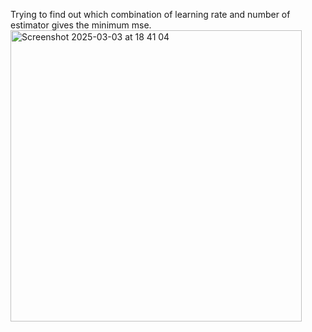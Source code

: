 

Trying to find out which combination of learning rate and number of estimator gives the minimum mse. 
<img width="466" alt="Screenshot 2025-03-03 at 18 41 04" src="https://github.com/user-attachments/assets/8a0d3b31-f2f5-49bc-9580-071828f7af2a" />
